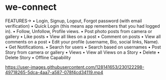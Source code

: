# we-connect
FEATURES→
• Login, Signup, Logout, Forgot password (with email verification)
• Quick Login (this means app remembers that you had logged in).
• Follow, Unfollow, Profile views.
• Post photo posts from camera or gallery
• Like posts
• View all likes on a post
• Comment on posts
• View all comments on a post
• Edit your profile (username, Bio, social links, Name).
• Get Notifications.
• Search for users
• Search based on usernames
• Post Story from camera or gallery
• Views
• View all Views on a Story
• Delete
• Delete Story
• Offline Capability



https://user-images.githubusercontent.com/128141653/230122298-49718265-5dca-4aa7-a587-078f4cd34119.mp4
